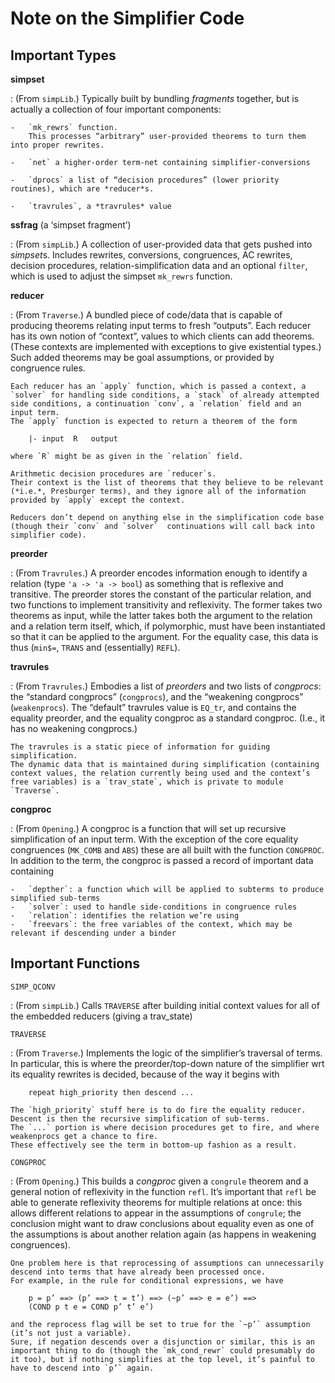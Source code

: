 # Note on the Simplifier Code

## Important Types

**simpset**

:   (From `simpLib`.)
    Typically built by bundling *fragments* together, but is actually a collection of four important components:

    -   `mk_rewrs` function.
        This processes “arbitrary” user-provided theorems to turn them into proper rewrites.

    -   `net` a higher-order term-net containing simplifier-conversions

    -   `dprocs` a list of “decision procedures” (lower priority routines), which are *reducer*s.

    -   `travrules`, a *travrules* value

**ssfrag** (a ‘simpset fragment’)

:   (From `simpLib`.)
    A collection of user-provided data that gets pushed into *simpset*s.
    Includes rewrites, conversions, congruences, AC rewrites, decision procedures, relation-simplification data and an optional `filter`, which is used to adjust the simpset `mk_rewrs` function.

**reducer**

:   (From `Traverse`.)
    A bundled piece of code/data that is capable of producing theorems relating input terms to fresh “outputs”.
    Each reducer has its own notion of “context”, values to which clients can add theorems.
    (These contexts are implemented with exceptions to give existential types.)
    Such added theorems may be goal assumptions, or provided by congruence rules.

    Each reducer has an `apply` function, which is passed a context, a `solver` for handling side conditions, a `stack` of already attempted side conditions, a continuation `conv`, a `relation` field and an input term.
    The `apply` function is expected to return a theorem of the form

        |- input  R   output

    where `R` might be as given in the `relation` field.

    Arithmetic decision procedures are `reducer`s.
    Their context is the list of theorems that they believe to be relevant (*i.e.*, Presburger terms), and they ignore all of the information provided by `apply` except the context.

    Reducers don’t depend on anything else in the simplification code base (though their `conv` and `solver`  continuations will call back into simplifier code).

**preorder**

:   (From `Travrules`.)
    A preorder encodes information enough to identify a relation (type `'a -> 'a -> bool`) as something that is reflexive and transitive.
    The preorder stores the constant of the particular relation, and two functions to implement transitivity and reflexivity.
    The former takes two theorems as input, while the latter takes both the argument to the relation and a relation term itself, which, if polymorphic, must have been instantiated so that it can be applied to the argument.
    For the equality case, this data is thus (`min$=`, `TRANS` and (essentially) `REFL`).

**travrules**

:   (From `Travrules`.)
    Embodies a list of *preorders* and two lists of *congprocs*: the “standard congprocs” (`congprocs`), and the “weakening congprocs” (`weakenprocs`).
    The “default” travrules value is `EQ_tr`, and contains the equality preorder, and the equality congproc as a standard congproc.
    (I.e., it has no weakening congprocs.)

    The travrules is a static piece of information for guiding simplification.
    The dynamic data that is maintained during simplification (containing context values, the relation currently being used and the context’s free variables) is a `trav_state`, which is private to module `Traverse`.

**congproc**

:   (From `Opening`.)
    A congproc is a function that will set up recursive simplification of an input term.
    With the exception of the core equality congruences (`MK_COMB` and `ABS`) these are all built with the function `CONGPROC`.
    In addition to the term, the congproc is passed a record of important data containing

    -   `depther`: a function which will be applied to subterms to produce simplified sub-terms
    -   `solver`: used to handle side-conditions in congruence rules
    -   `relation`: identifies the relation we’re using
    -   `freevars`: the free variables of the context, which may be relevant if descending under a binder

## Important Functions

`SIMP_QCONV`

:   (From `simpLib`.)
    Calls `TRAVERSE` after building initial context values for all of the embedded reducers (giving a trav_state)

`TRAVERSE`

:   (From `Traverse`.)
    Implements the logic of the simplifier’s traversal of terms.
    In particular, this is where the preorder/top-down nature of the simplifier wrt its equality rewrites is decided, because of the way it begins with

        repeat high_priority then descend ...

    The `high_priority` stuff here is to do fire the equality reducer.
    Descent is then the recursive simplification of sub-terms.
    The `...` portion is where decision procedures get to fire, and where weakenprocs get a chance to fire.
    These effectively see the term in bottom-up fashion as a result.

`CONGPROC`

:   (From `Opening`.)
    This builds a *congproc* given a `congrule` theorem and a general notion of reflexivity in the function `refl`.
    It’s important that `refl` be able to generate reflexivity theorems for multiple relations at once: this allows different relations to appear in the assumptions of `congrule`; the conclusion might want to draw conclusions about equality even as one of the assumptions is about another relation again (as happens in weakening congruences).

    One problem here is that reprocessing of assumptions can unnecessarily descend into terms that have already been processed once.
    For example, in the rule for conditional expressions, we have

        p = p’ ==> (p’ ==> t = t’) ==> (~p’ ==> e = e’) ==>
        (COND p t e = COND p’ t’ e’)

    and the reprocess flag will be set to true for the `~p’` assumption (it’s not just a variable).
    Sure, if negation descends over a disjunction or similar, this is an important thing to do (though the `mk_cond_rewr` could presumably do it too), but if nothing simplifies at the top level, it’s painful to have to descend into `p’` again.
